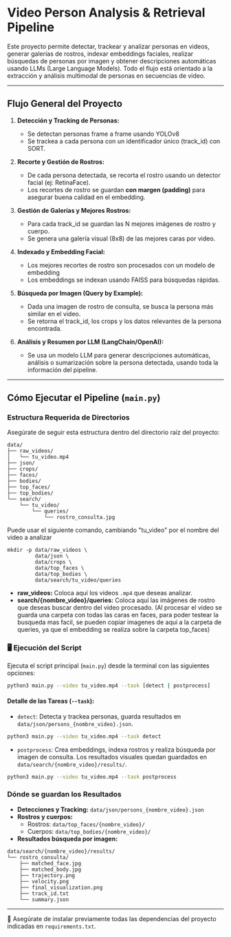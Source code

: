 # Video Person Analysis & Retrieval Pipeline

Este proyecto permite detectar, trackear y analizar personas en videos, generar galerías de rostros, indexar embeddings faciales, realizar búsquedas de personas por imagen y obtener descripciones automáticas usando LLMs (Large Language Models). Todo el flujo está orientado a la extracción y análisis multimodal de personas en secuencias de video.

---

## **Flujo General del Proyecto**

1. **Detección y Tracking de Personas:**  
   - Se detectan personas frame a frame usando YOLOv8
   - Se trackea a cada persona con un identificador único (track_id) con SORT.

2. **Recorte y Gestión de Rostros:**  
   - De cada persona detectada, se recorta el rostro usando un detector facial (ej: RetinaFace).
   - Los recortes de rostro se guardan **con margen (padding)** para asegurar buena calidad en el embedding.

3. **Gestión de Galerías y Mejores Rostros:**  
   - Para cada track_id se guardan las N mejores imágenes de rostro y cuerpo.
   - Se genera una galería visual (8x8) de las mejores caras por video.

4. **Indexado y Embedding Facial:**  
   - Los mejores recortes de rostro son procesados con un modelo de embedding
   - Los embeddings se indexan usando FAISS para búsquedas rápidas.

5. **Búsqueda por Imagen (Query by Example):**  
   - Dada una imagen de rostro de consulta, se busca la persona más similar en el video.
   - Se retorna el track_id, los crops y los datos relevantes de la persona encontrada.

6. **Análisis y Resumen por LLM (LangChain/OpenAI):**  
   - Se usa un modelo LLM para generar descripciones automáticas, análisis o sumarización sobre la persona detectada, usando toda la información del pipeline.

---

## Cómo Ejecutar el Pipeline (`main.py`)

### Estructura Requerida de Directorios

Asegúrate de seguir esta estructura dentro del directorio raíz del proyecto:

```
data/
├── raw_videos/
│   └── tu_video.mp4
├── json/
├── crops/
├── faces/
├── bodies/
├── top_faces/
├── top_bodies/
└── search/
    └── tu_video/
        └── queries/
            └── rostro_consulta.jpg
```
Puede usar el siguiente comando, cambiando "tu_video" por el nombre del video a analizar
```
mkdir -p data/raw_videos \
         data/json \
         data/crops \
         data/top_faces \
         data/top_bodies \
         data/search/tu_video/queries
```
- **raw\_videos:** Coloca aquí los videos `.mp4` que deseas analizar.
- **search/{nombre\_video}/queries:** Coloca aquí las imágenes de rostro que deseas buscar dentro del video procesado. (Al procesar el video se guarda una carpeta con todas las caras en faces, para poder testear la busqueda mas facil, se pueden copiar imagenes de aqui a la carpeta de queries, ya que el embedding se realiza sobre la carpeta top_faces)

### 🖥️ Ejecución del Script

Ejecuta el script principal (`main.py`) desde la terminal con las siguientes opciones:

```bash
python3 main.py --video tu_video.mp4 --task [detect | postprocess]
```

#### Detalle de las Tareas (`--task`):

- `detect`: Detecta y trackea personas, guarda resultados en `data/json/persons_{nombre_video}.json`.

```bash
python3 main.py --video tu_video.mp4 --task detect
```

- `postprocess`: Crea embeddings, indexa rostros y realiza búsqueda por imagen de consulta. Los resultados visuales quedan guardados en `data/search/{nombre_video}/results/`.

```bash
python3 main.py --video tu_video.mp4 --task postprocess
```

### Dónde se guardan los Resultados

- **Detecciones y Tracking:** `data/json/persons_{nombre_video}.json`
- **Rostros y cuerpos:**
  - Rostros: `data/top_faces/{nombre_video}/`
  - Cuerpos: `data/top_bodies/{nombre_video}/`
- **Resultados búsqueda por imagen:**

```
data/search/{nombre_video}/results/
└── rostro_consulta/
    ├── matched_face.jpg
    ├── matched_body.jpg
    ├── trajectory.png
    ├── velocity.png
    ├── final_visualization.png
    ├── track_id.txt
    └── summary.json
```

---

📌 Asegúrate de instalar previamente todas las dependencias del proyecto indicadas en `requirements.txt`.

